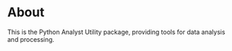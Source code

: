 # About

This is the Python Analyst Utility package, providing tools for data analysis and processing.
